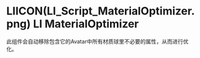 # LIICON(LI_Script_MaterialOptimizer.png) LI MaterialOptimizer

此组件会自动移除包含它的Avatar中所有材质球里不必要的属性，从而进行优化。